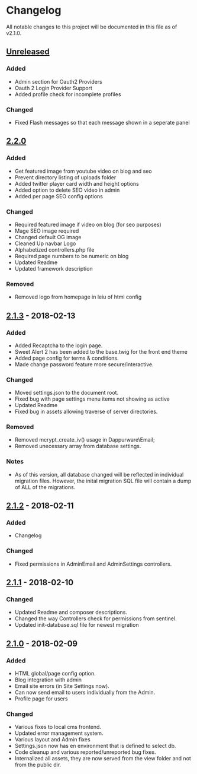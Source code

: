 # Changelog
All notable changes to this project will be documented in this file as of v2.1.0.

## [Unreleased]
### Added
- Admin section for Oauth2 Providers
- Oauth 2 Login Provider Support
- Added profile check for incomplete profiles

### Changed
- Fixed Flash messages so that each message shown in a seperate panel


## [2.2.0]
### Added
- Get featured image from youtube video on blog and seo
- Prevent directory listing of uploads folder
- Added twitter player card width and height options
- Added option to delete SEO video in admin
- Added per page SEO config options

### Changed
- Required featured image if video on blog (for seo purposes)
- Mage SEO image required
- Changed default OG image
- Cleaned Up navbar Logo
- Alphabetized controllers.php file
- Required page numbers to be numeric on blog
- Updated Readme
- Updated framework description

### Removed
- Removed logo from homepage in leiu of html config

## [2.1.3] - 2018-02-13
### Added
- Added Recaptcha to the login page.
- Sweet Alert 2 has been added to the base.twig for the front end theme
- Added page config for terms & conditions.
- Made change password feature more secure/interactive.

### Changed
- Moved settings.json to the document root.
- Fixed bug with page settings menu items not showing as active
- Updated Readme
- Fixed bug in assets allowing traverse of server directories.

### Removed
- Removed mcrypt_create_iv() usage in Dappurware\Email;
- Removed unecessary array from database settings.

### Notes
- As of this version, all database changed will be reflected in individual migration files.  However, the inital migration SQL file will contain a dump of ALL of the migrations.

## [2.1.2] - 2018-02-11
### Added
- Changelog

### Changed
- Fixed permissions in AdminEmail and AdminSettings controllers.

## [2.1.1] - 2018-02-10
### Changed
- Updated Readme and composer descriptions.
- Changed the way Controllers check for permissions from sentinel.
- Updated init-database.sql file for newest migration

## [2.1.0] - 2018-02-09
### Added
- HTML global/page config option.
- Blog integration with admin
- Email site errors (in Site Settings now).
- Can now send email to users individually from the Admin.
- Profile page for users

### Changed
- Various fixes to local cms frontend.
- Updated error management system.
- Various layout and Admin fixes
- Settings.json now has en environment that is defined to select db.
- Code cleanup and various reported/unreported bug fixes.
- Internalized all assets, they are now served from the view folder and not from the public dir.


[Unreleased]: https://github.com/dappur/framework/compare/v2.2.0...HEAD
[2.2.0]: https://github.com/dappur/framework/compare/v2.1.3...v2.2.0
[2.1.3]: https://github.com/dappur/framework/compare/v2.1.2...v2.1.3
[2.1.2]: https://github.com/dappur/framework/compare/v2.1.1...v2.1.2
[2.1.1]: https://github.com/dappur/framework/compare/v2.1.0...v2.1.1
[2.1.0]: https://github.com/dappur/framework/compare/v2.0.0...v2.1.0